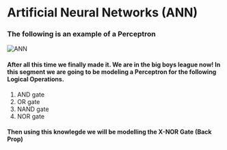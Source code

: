 # Artificial Neural Networks (ANN)

### The following is an example of a Perceptron

![ANN](https://user-images.githubusercontent.com/66634743/96351974-a3116400-10d0-11eb-8649-3b4e8813ecc3.png)


#### After all this time we finally made it. We are in the big boys league now! In this segment we are going to be modeling a Perceptron for the following Logical Operations.

1) AND gate
2) OR gate
3) NAND gate
4) NOR gate

#### Then using this knowlegde we will be modelling the X-NOR Gate (Back Prop)
